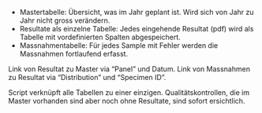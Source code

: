 - Mastertabelle: Übersicht, was im Jahr geplant ist. Wird sich von Jahr zu Jahr nicht gross verändern.
- Resultate als einzelne Tabelle: Jedes eingehende Resultat (pdf) wird als Tabelle mit vordefinierten Spalten abgespeichert.
- Massnahmentabelle: Für jedes Sample mit Fehler werden die Massnahmen fortlaufend erfasst.

Link von Resultat zu Master via “Panel” und Datum.
Link von Massnahmen zu Resultat via “Distribution” und “Specimen ID”.

Script verknüpft alle Tabellen zu einer einzigen.
Qualitätskontrollen, die im Master vorhanden sind aber noch ohne Resultate, sind sofort ersichtlich.
